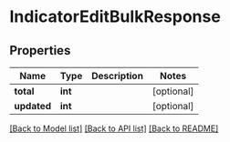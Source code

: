 # IndicatorEditBulkResponse

## Properties
Name | Type | Description | Notes
------------ | ------------- | ------------- | -------------
**total** | **int** |  | [optional] 
**updated** | **int** |  | [optional] 

[[Back to Model list]](README.md#documentation-for-models) [[Back to API list]](README.md#documentation-for-api-endpoints) [[Back to README]](README.md)


